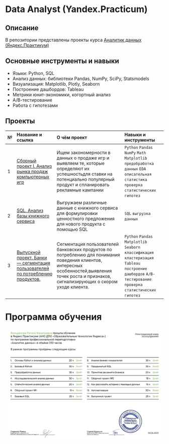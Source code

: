 # Data Analyst (Yandex.Practicum)

## Описание
В репозитории представлены проекты курса [Аналитик данных  (Яндекс.Практикум)](https://praktikum.yandex.ru/data-analyst/)

## Основные инструменты и навыки

- Языки: Python, SQL
- Анализ данных: библиотеки Pandas, NumPy, SciPy, Statsmodels
-	Визуализация: Matplotlib, Plotly, Seaborn
-	Построение дашбордов: Tableau
-	Метрики юнит-экономики, когортный анализ
-	А/В-тестирование
-	Работа с гипотезами

## Проекты
| № | Название и ссылка | О чём проект | Навыки и инструменты |
|:---|:------------|:------------|:------------|
| 1  | [Сборный проект I. Анализ рынка продаж компьютерных игр](yap-games-success-analysis/README.txt)  | Ищем закономерности в данных о продаже игр и выявляем те, которые определяют их успешностьдля ставки на потенциально популярный продукт и спланировать рекламные кампании| `Python` `Pandas` `NumPy` `Math` `Matplotlib` `предобработка данных` `EDA` `описательная статистика` `проверка статистических гипотез` |
| 2  | [SQL. Анализ базы книжного сервиса](yap-book-analysis-sql/README.md) |Выгружаем различные данные с книжного сервиса для формулировки ценностного предложения для нового продукта с помощью SQL| `SQL` `выгрузка данных`|
| 3  | [Выпускной проект. Банки — сегментация пользователей по потреблению продуктов.](yap-banks_segmentation/README.md) | Сегментация пользователей банковских продуктов по потреблению для понимания поведения клиентов, интересных особенностей,выявления точек роста и признаков, сигнализирующих о скором уходе клиента.| `Python` `Pandas` `Matplotlib` `Seaborn` `классификация` `кластеризация` `Tableau` `построение дашбордов` `A/B-тестирование` `проверка статистических гипотез`|

# Программа обучения
![Diploma](yap-diplom.png)
